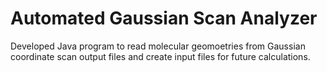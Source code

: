 # Automated Gaussian Scan Analyzer

Developed Java program to read molecular geomoetries from Gaussian coordinate scan output files and create input files for future calculations.



